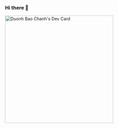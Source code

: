 ### Hi there 👋

<!--
**baochanh18/baochanh18** is a ✨ _special_ ✨ repository because its `README.md` (this file) appears on your GitHub profile.

Here are some ideas to get you started:

- 🔭 I’m currently working on ...
- 🌱 I’m currently learning ...
- 👯 I’m looking to collaborate on ...
- 🤔 I’m looking for help with ...
- 💬 Ask me about ...
- 📫 How to reach me: ...
- 😄 Pronouns: ...
- ⚡ Fun fact: ...
-->

<a href="https://app.daily.dev/baochanh18"><img src="https://api.daily.dev/devcards/v2/9sgJcEbCvAOHeYTzHG0Ci.png?r=gff&type=default" width="356" alt="Duonh Bao Chanh's Dev Card"/></a>
